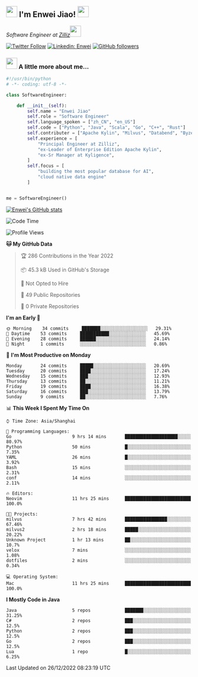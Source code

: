 <h2><img src="https://emojis.slackmojis.com/emojis/images/1531849430/4246/blob-sunglasses.gif?1531849430" width="30"/> I'm  Enwei Jiao! <img src="https://media.giphy.com/media/juBt25nT1KGys/giphy.gif" width=30> </h2>
<!-- <img align='right' src="https://media.giphy.com/media/M9gbBd9nbDrOTu1Mqx/giphy.gif" width="230"> -->
<p><em>Software Engineer at <a href="https://zilliz.com/">Zilliz</a><img src="https://media.giphy.com/media/WUlplcMpOCEmTGBtBW/giphy.gif" width="30"></em></p>

[![Twitter Follow](https://img.shields.io/twitter/follow/misteranmol?label=Follow)](https://twitter.com/intent/follow?screen_name=EnweiJiao)
[![Linkedin: Enwei](https://img.shields.io/badge/-enwei-blue?style=&logo=Linkedin&logoColor=white&link=https://www.linkedin.com/in/enwei-jiao-41192a97)](https://www.linkedin.com/in/enwei-jiao-41192a97/)
[![GitHub followers](https://img.shields.io/github/followers/jiaoew1991?label=Follow&style=social)](https://github.com/jiaoew1991)


### <img src="https://media.giphy.com/media/VgCDAzcKvsR6OM0uWg/giphy.gif" width="30"> A little more about me...  

```python
#!/usr/bin/python
# -*- coding: utf-8 -*-

class SoftwareEngineer:

    def __init__(self):
        self.name = "Enwei Jiao"
        self.role = "Software Engineer"
        self.language_spoken = ["zh_CN", "en_US"]
        self.code = ["Python", "Java", "Scala", "Go", "C++", "Rust"]
        self.contributer = ["Apache Kylin", "Milvus", "Databend", "Byzer-Lang"]
        self.experience = [
            "Principal Engineer at Zilliz",
            "ex-Leader of Enterprise Edition Apache Kylin",
            "ex-Sr Manager at Kyligence",
        ]
        self.focus = [
            "building the most popular database for AI",
            "cloud native data engine"
        ]


me = SoftwareEngineer()
```

[![Enwei's GitHub stats](https://github-readme-stats.vercel.app/api?username=jiaoew1991&count_private=true&show_icons=true)](https://github.com/jiaoew1991/jiaoew1991)

<!-- [![Top Langs](https://github-readme-stats.vercel.app/api/top-langs/?username=jiaoew1991&layout=compact)](https://github.com/jiaoew1991/jiaoew1991) -->

<!--START_SECTION:waka-->
![Code Time](http://img.shields.io/badge/Code%20Time-390%20hrs%205%20mins-blue)

![Profile Views](http://img.shields.io/badge/Profile%20Views-0-blue)

**🐱 My GitHub Data** 

> 🏆 286 Contributions in the Year 2022
 > 
> 📦 45.3 kB Used in GitHub's Storage 
 > 
> 🚫 Not Opted to Hire
 > 
> 📜 49 Public Repositories 
 > 
> 🔑 0 Private Repositories  
 > 
**I'm an Early 🐤** 

```text
🌞 Morning    34 commits     ███████░░░░░░░░░░░░░░░░░░   29.31% 
🌆 Daytime    53 commits     ███████████░░░░░░░░░░░░░░   45.69% 
🌃 Evening    28 commits     ██████░░░░░░░░░░░░░░░░░░░   24.14% 
🌙 Night      1 commits      ░░░░░░░░░░░░░░░░░░░░░░░░░   0.86%

```
📅 **I'm Most Productive on Monday** 

```text
Monday       24 commits     █████░░░░░░░░░░░░░░░░░░░░   20.69% 
Tuesday      20 commits     ████░░░░░░░░░░░░░░░░░░░░░   17.24% 
Wednesday    15 commits     ███░░░░░░░░░░░░░░░░░░░░░░   12.93% 
Thursday     13 commits     ██░░░░░░░░░░░░░░░░░░░░░░░   11.21% 
Friday       19 commits     ████░░░░░░░░░░░░░░░░░░░░░   16.38% 
Saturday     16 commits     ███░░░░░░░░░░░░░░░░░░░░░░   13.79% 
Sunday       9 commits      ██░░░░░░░░░░░░░░░░░░░░░░░   7.76%

```


📊 **This Week I Spent My Time On** 

```text
⌚︎ Time Zone: Asia/Shanghai

💬 Programming Languages: 
Go                       9 hrs 14 mins       ████████████████████░░░░░   80.97% 
Python                   50 mins             █░░░░░░░░░░░░░░░░░░░░░░░░   7.35% 
YAML                     26 mins             █░░░░░░░░░░░░░░░░░░░░░░░░   3.92% 
Bash                     15 mins             ░░░░░░░░░░░░░░░░░░░░░░░░░   2.31% 
conf                     14 mins             ░░░░░░░░░░░░░░░░░░░░░░░░░   2.11%

🔥 Editors: 
Neovim                   11 hrs 25 mins      █████████████████████████   100.0%

🐱‍💻 Projects: 
milvus                   7 hrs 42 mins       ████████████████░░░░░░░░░   67.46% 
milvus2                  2 hrs 18 mins       █████░░░░░░░░░░░░░░░░░░░░   20.22% 
Unknown Project          1 hr 13 mins        ██░░░░░░░░░░░░░░░░░░░░░░░   10.7% 
velox                    7 mins              ░░░░░░░░░░░░░░░░░░░░░░░░░   1.08% 
dotfiles                 2 mins              ░░░░░░░░░░░░░░░░░░░░░░░░░   0.34%

💻 Operating System: 
Mac                      11 hrs 25 mins      █████████████████████████   100.0%

```

**I Mostly Code in Java** 

```text
Java                     5 repos             ███████░░░░░░░░░░░░░░░░░░   31.25% 
C#                       2 repos             ███░░░░░░░░░░░░░░░░░░░░░░   12.5% 
Python                   2 repos             ███░░░░░░░░░░░░░░░░░░░░░░   12.5% 
Go                       2 repos             ███░░░░░░░░░░░░░░░░░░░░░░   12.5% 
Lua                      1 repo              █░░░░░░░░░░░░░░░░░░░░░░░░   6.25%

```



 Last Updated on 26/12/2022 08:23:19 UTC
<!--END_SECTION:waka-->
